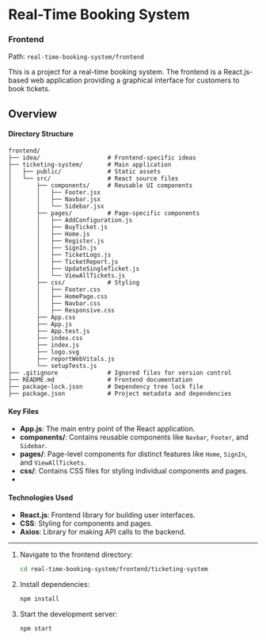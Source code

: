 # Real-Time Booking System
### Frontend
Path: `real-time-booking-system/frontend`

This is a project for a real-time booking system. The frontend is a React.js-based web application providing a graphical interface for customers to book tickets.

## Overview
#### Directory Structure
```
frontend/
├── idea/                   # Frontend-specific ideas
├── ticketing-system/       # Main application
│   ├── public/             # Static assets
│   └── src/                # React source files
│       ├── components/     # Reusable UI components
│       │   ├── Footer.jsx
│       │   ├── Navbar.jsx
│       │   └── Sidebar.jsx
│       ├── pages/          # Page-specific components
│       │   ├── AddConfiguration.js
│       │   ├── BuyTicket.js
│       │   ├── Home.js
│       │   ├── Register.js
│       │   ├── SignIn.js
│       │   ├── TicketLogs.js
│       │   ├── TicketReport.js
│       │   ├── UpdateSingleTicket.js
│       │   └── ViewAllTickets.js
│       ├── css/            # Styling
│       │   ├── Footer.css
│       │   ├── HomePage.css
│       │   ├── Navbar.css
│       │   ├── Responsive.css
│       ├── App.css
│       ├── App.js
│       ├── App.test.js
│       ├── index.css
│       ├── index.js
│       ├── logo.svg
│       ├── reportWebVitals.js
│       └── setupTests.js
├── .gitignore              # Ignored files for version control
├── README.md               # Frontend documentation
├── package-lock.json       # Dependency tree lock file
├── package.json            # Project metadata and dependencies
```

#### Key Files
- **App.js**: The main entry point of the React application.
- **components/**: Contains reusable components like `Navbar`, `Footer`, and `Sidebar`.
- **pages/**: Page-level components for distinct features like `Home`, `SignIn`, and `ViewAllTickets`.
- **css/**: Contains CSS files for styling individual components and pages.
- 
#### Technologies Used
- **React.js**: Frontend library for building user interfaces.
- **CSS**: Styling for components and pages.
- **Axios**: Library for making API calls to the backend.
---

1. Navigate to the frontend directory:
   ```bash
   cd real-time-booking-system/frontend/ticketing-system
   ```
2. Install dependencies:
   ```bash
   npm install
   ```
3. Start the development server:
   ```bash
   npm start
   ```
